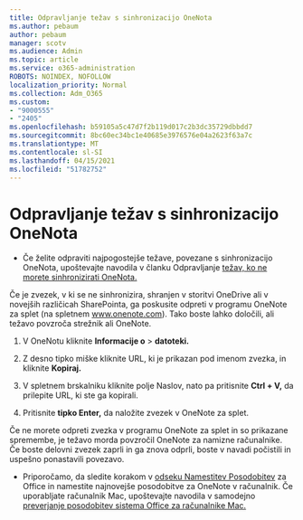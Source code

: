 ```yaml
---
title: Odpravljanje težav s sinhronizacijo OneNota
ms.author: pebaum
author: pebaum
manager: scotv
ms.audience: Admin
ms.topic: article
ms.service: o365-administration
ROBOTS: NOINDEX, NOFOLLOW
localization_priority: Normal
ms.collection: Adm_O365
ms.custom:
- "9000555"
- "2405"
ms.openlocfilehash: b59105a5c47d7f2b119d017c2b3dc35729dbbdd7
ms.sourcegitcommit: 8bc60ec34bc1e40685e3976576e04a2623f63a7c
ms.translationtype: MT
ms.contentlocale: sl-SI
ms.lasthandoff: 04/15/2021
ms.locfileid: "51782752"
---
```

# <a name="troubleshoot-onenote-sync-issues"></a>Odpravljanje težav s sinhronizacijo OneNota

* Če želite odpraviti najpogostejše težave, povezane s sinhronizacijo OneNota, upoštevajte navodila v članku Odpravljanje [težav, ko ne morete sinhronizirati OneNota.](https://support.office.com/article/Fix-issues-when-you-can-t-sync-OneNote-299495ef-66d1-448f-90c1-b785a6968d45)

Če je zvezek, v ki se ne sinhronizira, shranjen v storitvi OneDrive ali v novejših različicah SharePointa, ga poskusite odpreti v programu OneNote za splet (na spletnem www.onenote.com). Tako boste lahko določili, ali težavo povzroča strežnik ali OneNote.

1. V OneNotu kliknite **Informacije o**  >  **datoteki.**

2. Z desno tipko miške kliknite URL, ki je prikazan pod imenom zvezka, in kliknite **Kopiraj.**

3. V spletnem brskalniku kliknite polje Naslov, nato pa pritisnite **Ctrl + V,** da prilepite URL, ki ste ga kopirali.

4. Pritisnite **tipko Enter,** da naložite zvezek v OneNote za splet.

Če ne morete odpreti zvezka v programu OneNote za splet in so prikazane spremembe, je težavo morda povzročil OneNote za namizne računalnike. Če boste delovni zvezek zaprli in ga znova odprli, boste v navadi počistili in uspešno ponastavili povezavo.

* Priporočamo, da sledite korakom v [odseku Namestitev Posodobitev](https://support.office.com/article/Install-Office-updates-2ab296f3-7f03-43a2-8e50-46de917611c5) za Office in namestite najnovejše posodobitve za OneNote v računalnik. Če uporabljate računalnik Mac, upoštevajte navodila v samodejno [preverjanje posodobitev sistema Office za računalnike Mac.](https://support.office.com/article/update-office-for-mac-automatically-bfd1e497-c24d-4754-92ab-910a4074d7c1)